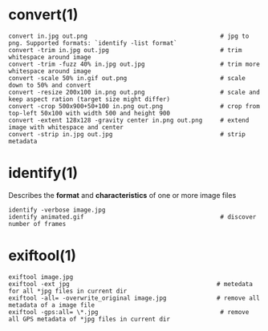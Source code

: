 # convert(1)

    convert in.jpg out.png                                     # jpg to png. Supported formats: `identify -list format`
    convert -trim in.jpg out.jpg                               # trim whitespace around image
    convert -trim -fuzz 40% in.jpg out.jpg                     # trim more whitespace around image
    convert -scale 50% in.gif out.png                          # scale down to 50% and convert
    convert -resize 200x100 in.png out.png                     # scale and keep aspect ration (target size might differ)
    convert -crop 500x900+50+100 in.png out.png                # crop from top-left 50x100 with width 500 and height 900
    convert -extent 128x128 -gravity center in.png out.png     # extend image with whitespace and center
    convert -strip in.jpg out.jpg                              # strip metadata

# identify(1)

Describes the **format** and __characteristics__ of one or more image files

    identify -verbose image.jpg
    identify animated.gif                                      # discover number of frames

# exiftool(1)

    exiftool image.jpg
    exiftool -ext jpg                                         # metedata for all *jpg files in current dir
    exiftool -all= -overwrite_original image.jpg              # remove all metadata of a image file
    exiftool -gps:all= \*.jpg                                  # remove all GPS metadata of *jpg files in current dir
